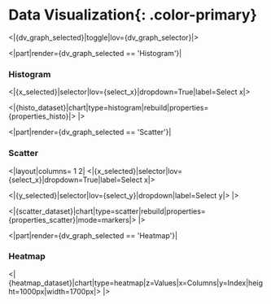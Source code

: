 # Data **Visualization**{: .color-primary}

<|{dv_graph_selected}|toggle|lov={dv_graph_selector}|>

<|part|render={dv_graph_selected == 'Histogram'}|
### Histogram
<|{x_selected}|selector|lov={select_x}|dropdown=True|label=Select x|>

<|{histo_dataset}|chart|type=histogram|rebuild|properties={properties_histo}|>
|>

<|part|render={dv_graph_selected == 'Scatter'}|
### Scatter
<|layout|columns= 1 2|
<|{x_selected}|selector|lov={select_x}|dropdown=True|label=Select x|>

<|{y_selected}|selector|lov={select_y}|dropdown|label=Select y|>
|>

<|{scatter_dataset}|chart|type=scatter|rebuild|properties={properties_scatter}|mode=markers|>
|>

<|part|render={dv_graph_selected == 'Heatmap'}|
### Heatmap

<|{heatmap_dataset}|chart|type=heatmap|z=Values|x=Columns|y=Index|height=1000px|width=1700px|>
|>